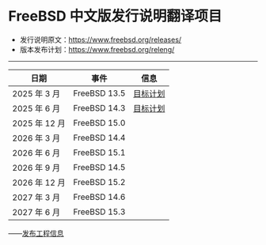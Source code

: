 # FreeBSD 中文版发行说明翻译项目

- 发行说明原文：<https://www.freebsd.org/releases/>
- 版本发布计划：<https://www.freebsd.org/releng/>

---

| 日期          | 事件         | 信息                                                         |
| ------------- | ------------ | ------------------------------------------------------------ |
| 2025 年 3 月  | FreeBSD 13.5 | [目标计划](https://www.freebsd.org/releases/13.5R/schedule/) |
| 2025 年 6 月  | FreeBSD 14.3 | [目标计划](https://www.freebsd.org/releases/14.3R/schedule/) |
| 2025 年 12 月 | FreeBSD 15.0 |                                                              |
| 2026 年 3 月  | FreeBSD 14.4 |                                                              |
| 2026 年 6 月  | FreeBSD 15.1 |                                                              |
| 2026 年 9 月  | FreeBSD 14.5 |                                                              |
| 2026 年 12 月 | FreeBSD 15.2 |                                                              |
| 2027 年 3 月  | FreeBSD 14.6 |                                                              |
| 2027 年 6 月  | FreeBSD 15.3 |                                                              |

——[发布工程信息](https://www.freebsd.org/releng/)
